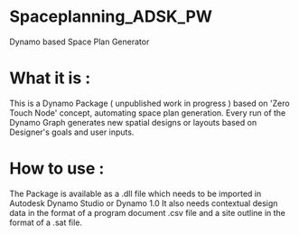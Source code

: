 # Spaceplanning_ADSK_PW
Dynamo based Space Plan Generator

# What it is :
This is a Dynamo Package ( unpublished work in progress ) based on 'Zero Touch Node' concept, automating space plan generation. Every run of the Dynamo Graph generates new spatial designs or layouts based on Designer's goals and user inputs.

# How to use :
The Package is available as a .dll file which needs to be imported in Autodesk Dynamo Studio or Dynamo 1.0
It also needs contextual design data in the format of a program document .csv file and a site outline in the format of a .sat file.
